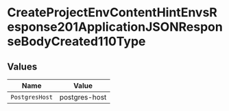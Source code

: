 # CreateProjectEnvContentHintEnvsResponse201ApplicationJSONResponseBodyCreated110Type


## Values

| Name           | Value          |
| -------------- | -------------- |
| `PostgresHost` | postgres-host  |